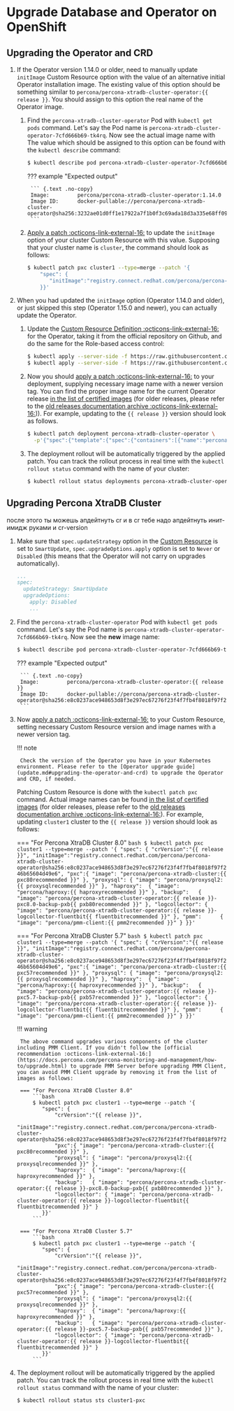 # Upgrade Database and Operator on OpenShift

## Upgrading the Operator and CRD

1. If the Operator version 1.14.0 or older, need to manually update `initImage` Custom Resource option with the value of an alternative initial Operator installation image. The existing value of this option should be something similar to `percona/percona-xtradb-cluster-operator:{{ release }}`. You should assign to this option the real name of the Operator image. 

    1. Find the `percona-xtradb-cluster-operator` Pod with `kubectl get pods` command. Let's say the Pod name is  `percona-xtradb-cluster-operator-7cfd666b69-tk4rq`. Now see the actual image name with 
The value which should be assigned to this option can be found with the `kubectl describe` command:

        ``` {.bash data-prompt="$" }
        $ kubectl describe pod percona-xtradb-cluster-operator-7cfd666b69-tk4rq | grep Image
        ```
        
        ??? example "Expected output"

            ``` {.text .no-copy}
            Image:         percona/percona-xtradb-cluster-operator:1.14.0
            Image ID:      docker-pullable://percona/percona-xtradb-cluster-operator@sha256:3232ae01d0ff1e17922a7f1b0f3c69ada18d3a335e68ff09e25c9b931c1cd319
            ```

    2. [Apply a patch :octicons-link-external-16:](https://kubernetes.io/docs/tasks/run-application/update-api-object-kubectl-patch/) to update the `initImage` option of your cluster Custom Resource with this value. Supposing that your cluster name is `cluster`, the command should look as follows:


        ``` {.bash data-prompt="$" }
        $ kubectl patch pxc cluster1 --type=merge --patch '{
            "spec": {
               "initImage":"registry.connect.redhat.com/percona/percona-xtradb-cluster-operator@sha256:3232ae01d0ff1e17922a7f1b0f3c69ada18d3a335e68ff09e25c9b931c1cd319"
            }}'
        ```

2. When you had updated the `initImage` option (Operator 1.14.0 and older), or just skipped this step (Operator 1.15.0 and newer), you can actually update the Operator.

    1. Update the [Custom Resource Definition :octicons-link-external-16:](https://kubernetes.io/docs/concepts/extend-kubernetes/api-extension/custom-resources/) for the Operator, taking it from the official repository on Github, and do the same for the Role-based access control:

        ``` {.bash data-prompt="$" }
        $ kubectl apply --server-side -f https://raw.githubusercontent.com/percona/percona-xtradb-cluster-operator/v{{ release }}/deploy/crd.yaml
        $ kubectl apply --server-side -f https://raw.githubusercontent.com/percona/percona-xtradb-cluster-operator/v{{ release }}/deploy/rbac.yaml
        ```

    2. Now you should [apply a patch :octicons-link-external-16:](https://kubernetes.io/docs/tasks/run-application/update-api-object-kubectl-patch/) to your deployment, supplying necessary image name with a newer version tag. You can find the proper image name for the current Operator release [in the list of certified images](images.md) (for older releases, please refer to the [old releases documentation archive :octicons-link-external-16:](https://docs.percona.com/legacy-documentation/))). For example, updating to the `{{ release }}` version should look as follows.

        ``` {.bash data-prompt="$" }
        $ kubectl patch deployment percona-xtradb-cluster-operator \
          -p'{"spec":{"template":{"spec":{"containers":[{"name":"percona-xtradb-cluster-operator","image":"percona/percona-xtradb-cluster-operator:{{ release }}"}]}}}}'
        ```

    3. The deployment rollout will be automatically triggered by the applied patch. You can track the rollout process in real time with the `kubectl rollout status` command with the name of your cluster:

        ``` {.bash data-prompt="$" }
        $ kubectl rollout status deployments percona-xtradb-cluster-operator
        ```

## Upgrading Percona XtraDB Cluster

после этого ты можешь апдейтнуть cr и в cr тебе надо апдейтнуть инит-имидж руками и cr-version

1. Make sure that `spec.updateStrategy` option in the [Custom Resource](operator.md)
    is set to `SmartUpdate`, `spec.upgradeOptions.apply` option is set to `Never`
    or `Disabled` (this means that the Operator will not carry on upgrades
    automatically).
    
    ```yaml
    ...
    spec:
      updateStrategy: SmartUpdate
      upgradeOptions:
        apply: Disabled
        ...
    ```

2. Find the `percona-xtradb-cluster-operator` Pod with `kubectl get pods` command. Let's say the Pod name is  `percona-xtradb-cluster-operator-7cfd666b69-tk4rq`. Now see the **new** image name:

    ``` {.bash data-prompt="$" }
    $ kubectl describe pod percona-xtradb-cluster-operator-7cfd666b69-tk4rq | grep Image
    ```

    ??? example "Expected output"

        ``` {.text .no-copy}
        Image:         percona/percona-xtradb-cluster-operator:{{ release }}
        Image ID:      docker-pullable://percona/percona-xtradb-cluster-operator@sha256:e8c0237ace948653d8f3e297ec67276f23f4f7fb4f8018f97f246b65604d49e6
        ```

3. Now [apply a patch :octicons-link-external-16:](https://kubernetes.io/docs/tasks/run-application/update-api-object-kubectl-patch/) to your Custom Resource, setting necessary Custom Resource version and image names with a newer version tag.

    !!! note

        Check the version of the Operator you have in your Kubernetes environment. Please refer to the [Operator upgrade guide](update.md#upgrading-the-operator-and-crd) to upgrade the Operator and CRD, if needed.

    Patching Custom Resource is done with the `kubectl patch pxc` command. Actual image names can be found [in the list of certified images](images.md) (for older releases, please refer to the [old releases documentation archive :octicons-link-external-16:](https://docs.percona.com/legacy-documentation/)). For example, updating `cluster1` cluster to the `{{ release }}` version should look as follows:

    === "For Percona XtraDB Cluster 8.0"
        ```bash
        $ kubectl patch pxc cluster1 --type=merge --patch '{
           "spec": {
               "crVersion":"{{ release }}",
               "initImage":"registry.connect.redhat.com/percona/percona-xtradb-cluster-operator@sha256:e8c0237ace948653d8f3e297ec67276f23f4f7fb4f8018f97f246b65604d49e6",
               "pxc":{ "image": "percona/percona-xtradb-cluster:{{ pxc80recommended }}" },
               "proxysql": { "image": "percona/proxysql2:{{ proxysqlrecommended }}" },
               "haproxy":  { "image": "percona/haproxy:{{ haproxyrecommended }}" },
               "backup":   { "image": "percona/percona-xtradb-cluster-operator:{{ release }}-pxc8.0-backup-pxb{{ pxb80recommended }}" },
               "logcollector": { "image": "percona/percona-xtradb-cluster-operator:{{ release }}-logcollector-fluentbit{{ fluentbitrecommended }}" },
               "pmm":      { "image": "percona/pmm-client:{{ pmm2recommended }}" }
           }}'
        ```

    === "For Percona XtraDB Cluster 5.7"
        ```bash
        $ kubectl patch pxc cluster1 --type=merge --patch '{
           "spec": {
               "crVersion":"{{ release }}",
               "initImage":"registry.connect.redhat.com/percona/percona-xtradb-cluster-operator@sha256:e8c0237ace948653d8f3e297ec67276f23f4f7fb4f8018f97f246b65604d49e6",
               "pxc":{ "image": "percona/percona-xtradb-cluster:{{ pxc57recommended }}" },
               "proxysql": { "image": "percona/proxysql2:{{ proxysqlrecommended }}" },
               "haproxy":  { "image": "percona/haproxy:{{ haproxyrecommended }}" },
               "backup":   { "image": "percona/percona-xtradb-cluster-operator:{{ release }}-pxc5.7-backup-pxb{{ pxb57recommended }}" },
               "logcollector": { "image": "percona/percona-xtradb-cluster-operator:{{ release }}-logcollector-fluentbit{{ fluentbitrecommended }}" },
               "pmm":      { "image": "percona/pmm-client:{{ pmm2recommended }}" }
           }}'
        ```

    !!! warning

        The above command upgrades various components of the cluster including PMM Client. If you didn't follow the [official recommendation :octicons-link-external-16:](https://docs.percona.com/percona-monitoring-and-management/how-to/upgrade.html) to upgrade PMM Server before upgrading PMM Client, you can avoid PMM Client upgrade by removing it from the list of images as follows:

        === "For Percona XtraDB Cluster 8.0"
            ```bash
            $ kubectl patch pxc cluster1 --type=merge --patch '{
               "spec": {
                   "crVersion":"{{ release }}",
                   "initImage":"registry.connect.redhat.com/percona/percona-xtradb-cluster-operator@sha256:e8c0237ace948653d8f3e297ec67276f23f4f7fb4f8018f97f246b65604d49e6",
                   "pxc":{ "image": "percona/percona-xtradb-cluster:{{ pxc80recommended }}" },
                   "proxysql": { "image": "percona/proxysql2:{{ proxysqlrecommended }}" },
                   "haproxy":  { "image": "percona/haproxy:{{ haproxyrecommended }}" },
                   "backup":   { "image": "percona/percona-xtradb-cluster-operator:{{ release }}-pxc8.0-backup-pxb{{ pxb80recommended }}" },
                   "logcollector": { "image": "percona/percona-xtradb-cluster-operator:{{ release }}-logcollector-fluentbit{{ fluentbitrecommended }}" }
               }}'
            ```

        === "For Percona XtraDB Cluster 5.7"
            ```bash
            $ kubectl patch pxc cluster1 --type=merge --patch '{
               "spec": {
                   "crVersion":"{{ release }}",
                   "initImage":"registry.connect.redhat.com/percona/percona-xtradb-cluster-operator@sha256:e8c0237ace948653d8f3e297ec67276f23f4f7fb4f8018f97f246b65604d49e6",
                   "pxc":{ "image": "percona/percona-xtradb-cluster:{{ pxc57recommended }}" },
                   "proxysql": { "image": "percona/proxysql2:{{ proxysqlrecommended }}" },
                   "haproxy":  { "image": "percona/haproxy:{{ haproxyrecommended }}" },
                   "backup":   { "image": "percona/percona-xtradb-cluster-operator:{{ release }}-pxc5.7-backup-pxb{{ pxb57recommended }}" },
                   "logcollector": { "image": "percona/percona-xtradb-cluster-operator:{{ release }}-logcollector-fluentbit{{ fluentbitrecommended }}" }
               }}'
            ```

4. The deployment rollout will be automatically triggered by the applied patch. You can track the rollout process in real time with the `kubectl rollout status` command with the name of your cluster:

    ```default
    $ kubectl rollout status sts cluster1-pxc
    ```
